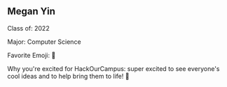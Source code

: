 ## Megan Yin

Class of: 2022

Major: Computer Science

Favorite Emoji: 👀

Why you're excited for HackOurCampus: super excited to see everyone's cool ideas and to help bring them to life! 🚀